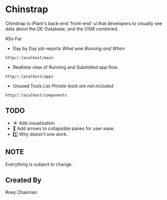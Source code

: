 Chinstrap
=========

Chinstrap is iPlant's back-end 'front-end' ui that developers to visually see data about the DE-Database, and the OSM combined.

#So Far

* Day by Day job reports *_What was Running and When_*

`http//:localhost/main`

* Realtime view of Running and Submitted app flow.

`http//:localhost/apps`


* Unused Tools List *_Private tools are not included_*

`http//:localhost/components`

## TODO
* :sunny: Add visualization
* :shit: Add arrows to collapsible panes for user ease.
* :one: Why doesn't one work.
## NOTE

Everything is subject to change.

## Created By

Roey Chasman
